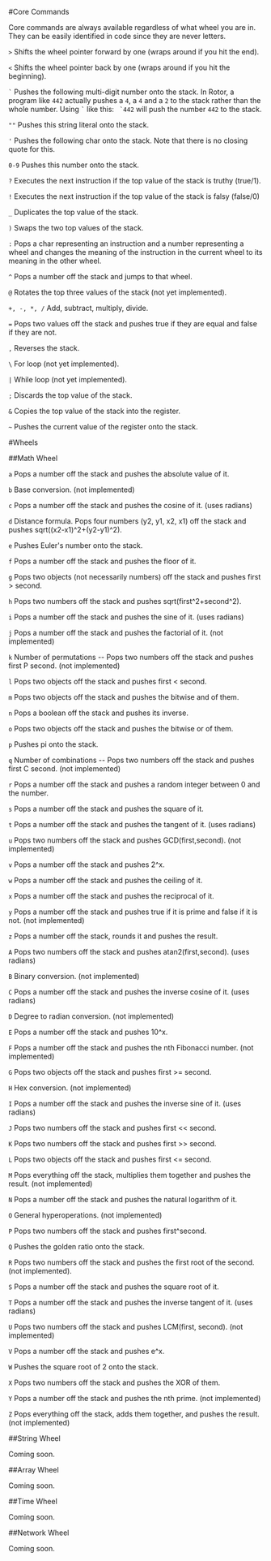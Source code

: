#Core Commands

Core commands are always available regardless of what wheel you are in. They can be easily identified in code since they are never letters.

`>` Shifts the wheel pointer forward by one (wraps around if you hit the end).

`<` Shifts the wheel pointer back by one (wraps around if you hit the beginning).

`` ` `` Pushes the following multi-digit number onto the stack. In Rotor, a program like `442` actually pushes a `4`, a `4` and a `2` to the stack rather than the whole number. Using `` ` `` like this: `` `442`` will push the number `442` to the stack.

`""` Pushes this string literal onto the stack.

`'` Pushes the following char onto the stack. Note that there is no closing quote for this.

`0-9` Pushes this number onto the stack.

`?` Executes the next instruction if the top value of the stack is truthy (true/1).

`!` Executes the next instruction if the top value of the stack is falsy (false/0)

`_` Duplicates the top value of the stack.

`)` Swaps the two top values of the stack.

`:` Pops a char representing an instruction and a number representing a wheel and changes the meaning of the instruction in the current wheel to its meaning in the other wheel.

`^` Pops a number off the stack and jumps to that wheel.

`@` Rotates the top three values of the stack (not yet implemented).

`+, -, *, /` Add, subtract, multiply, divide.

`=` Pops two values off the stack and pushes true if they are equal and false if they are not.

`,` Reverses the stack.

`\` For loop (not yet implemented).

`|` While loop (not yet implemented).

`;` Discards the top value of the stack.

`&` Copies the top value of the stack into the register.

`~` Pushes the current value of the register onto the stack.

#Wheels

##Math Wheel

`a` Pops a number off the stack and pushes the absolute value of it.

`b` Base conversion. (not implemented)

`c` Pops a number off the stack and pushes the cosine of it. (uses radians)

`d` Distance formula. Pops four numbers (y2, y1, x2, x1) off the stack and pushes sqrt((x2-x1)^2+(y2-y1)^2).

`e` Pushes Euler's number onto the stack.

`f` Pops a number off the stack and pushes the floor of it.

`g` Pops two objects (not necessarily numbers) off the stack and pushes first > second.

`h` Pops two numbers off the stack and pushes sqrt(first^2+second^2).

`i` Pops a number off the stack and pushes the sine of it. (uses radians)

`j` Pops a number off the stack and pushes the factorial of it. (not implemented)

`k` Number of permutations -- Pops two numbers off the stack and pushes first P second. (not implemented)

`l` Pops two objects off the stack and pushes first < second.

`m` Pops two objects off the stack and pushes the bitwise and of them.

`n` Pops a boolean off the stack and pushes its inverse.

`o` Pops two objects off the stack and pushes the bitwise or of them.

`p` Pushes pi onto the stack.

`q` Number of combinations -- Pops two numbers off the stack and pushes first C second. (not implemented)

`r` Pops a number off the stack and pushes a random integer between 0 and the number.

`s` Pops a number off the stack and pushes the square of it.

`t` Pops a number off the stack and pushes the tangent of it. (uses radians)

`u` Pops two numbers off the stack and pushes GCD(first,second). (not implemented)

`v` Pops a number off the stack and pushes 2^x.

`w` Pops a number off the stack and pushes the ceiling of it.

`x` Pops a number off the stack and pushes the reciprocal of it.

`y` Pops a number off the stack and pushes true if it is prime and false if it is not. (not implemented)

`z` Pops a number off the stack, rounds it and pushes the result.

`A` Pops two numbers off the stack and pushes atan2(first,second). (uses radians)

`B` Binary conversion. (not implemented)

`C` Pops a number off the stack and pushes the inverse cosine of it. (uses radians)

`D` Degree to radian conversion. (not implemented)

`E` Pops a number off the stack and pushes 10^x.

`F` Pops a number off the stack and pushes the nth Fibonacci number. (not implemented)

`G` Pops two objects off the stack and pushes first >= second.

`H` Hex conversion. (not implemented)

`I` Pops a number off the stack and pushes the inverse sine of it. (uses radians)

`J` Pops two numbers off the stack and pushes first << second.

`K` Pops two numbers off the stack and pushes first >> second.

`L` Pops two objects off the stack and pushes first <= second.

`M` Pops everything off the stack, multiplies them together and pushes the result. (not implemented)

`N` Pops a number off the stack and pushes the natural logarithm of it.

`O` General hyperoperations. (not implemented)

`P` Pops two numbers off the stack and pushes first^second.

`Q` Pushes the golden ratio onto the stack.

`R` Pops two numbers off the stack and pushes the first root of the second. (not implemented).

`S` Pops a number off the stack and pushes the square root of it.

`T` Pops a number off the stack and pushes the inverse tangent of it. (uses radians)

`U` Pops two numbers off the stack and pushes LCM(first, second). (not implemented)

`V` Pops a number off the stack and pushes e^x.

`W` Pushes the square root of 2 onto the stack.

`X` Pops two numbers off the stack and pushes the XOR of them.

`Y` Pops a number off the stack and pushes the nth prime. (not implemented)

`Z` Pops everything off the stack, adds them together, and pushes the result. (not implemented)

##String Wheel

Coming soon.

##Array Wheel

Coming soon.

##Time Wheel

Coming soon.

##Network Wheel

Coming soon.
